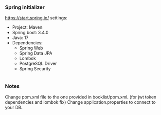 ### Spring initializer
https://start.spring.io/ settings:
* Project: Maven
* Spring boot: 3.4.0
* Java: 17
* Dependencies:
  * Spring Web
  * Spring Data JPA
  * Lombok
  * PostgreSQL Driver
  * Spring Security

#
### Notes
Change pom.xml file to the one provided in booklist/pom.xml. (for jwt token dependencies and lombok fix)
Change application.properties to connect to your DB.
